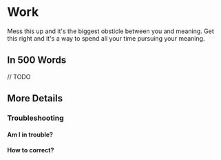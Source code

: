 # Work

Mess this up and it's the biggest obsticle between you and meaning. Get this right and it's a way to spend all your time pursuing your meaning.

## In 500 Words

// TODO

## More Details

### Troubleshooting

#### Am I in trouble?

#### How to correct?


